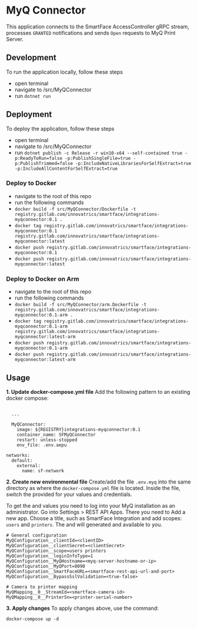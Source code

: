 # MyQ Connector
This application connects to the SmartFace AccessController gRPC stream, processes `GRANTED` notifications and sends `Open` requests to MyQ Print Server.

## Development
To run the application locally, follow these steps
 - open terminal
 - navigate to /src/MyQConnector
 - run `dotnet run`

 ## Deployment
 To deploy the application, follow these steps
 - open terminal
 - navigate to /src/MyQConnector
 - run `dotnet publish -c Release -r win10-x64 --self-contained true -p:ReadyToRun=false -p:PublishSingleFile=true -p:PublishTrimmed=false -p:IncludeNativeLibrariesForSelfExtract=true -p:IncludeAllContentForSelfExtract=true`

### Deploy to Docker
- navigate to the root of this repo
- run the following commands
 - `docker build -f src/MyQConnector/Dockerfile -t registry.gitlab.com/innovatrics/smartface/integrations-myqconnector:0.1 .`
 - `docker tag registry.gitlab.com/innovatrics/smartface/integrations-myqconnector:0.1 registry.gitlab.com/innovatrics/smartface/integrations-myqconnector:latest`
 - `docker push registry.gitlab.com/innovatrics/smartface/integrations-myqconnector:0.1`
 - `docker push registry.gitlab.com/innovatrics/smartface/integrations-myqconnector:latest`

 ### Deploy to Docker on Arm
- navigate to the root of this repo
- run the following commands
 - `docker build -f src/MyQConnector/arm.Dockerfile -t registry.gitlab.com/innovatrics/smartface/integrations-myqconnector:0.1-arm .`
 - `docker tag registry.gitlab.com/innovatrics/smartface/integrations-myqconnector:0.1-arm registry.gitlab.com/innovatrics/smartface/integrations-myqconnector:latest-arm`
 - `docker push registry.gitlab.com/innovatrics/smartface/integrations-myqconnector:0.1-arm`
 - `docker push registry.gitlab.com/innovatrics/smartface/integrations-myqconnector:latest-arm`

## Usage
**1. Update docker-compose.yml file**
Add the following pattern to an existing docker compose:

```
      
  ...

  MyQConnector:
    image: ${REGISTRY}integrations-myqconnector:0.1 
    container_name: SFMyQConnector
    restart: unless-stopped
    env_file: .env.aepu

networks:
  default:
    external:
      name: sf-network

```

**2. Create new environmental file**
Create/add the file `.env.myq` into the same directory as where the `docker-compose.yml` file is located. Inside the file, switch the provided <values> for your values and credentials.

To get the <clientID> and <clientSecret> values you need to log into your MyQ installation as an administrator. Go into Settings > REST API Apps. There you need to Add a new app. Choose a title, such as SmartFace Integration and add scopes: `users` and `printers`. The <clientID> and <clientSecret> will generated and available to you.

```
# General configuration
MyQConfiguration__clientId=<clientID>
MyQConfiguration__clientSecret=<clientSecret>
MyQConfiguration__scope=users printers
MyQConfiguration__loginInfoType=1
MyQConfiguration__MyQHostname=<myq-server-hostname-or-ip>
MyQConfiguration__MyQPort=8090
MyQConfiguration__SmartFaceURL=<smartface-rest-api-url-and-port>
MyQConfiguration__BypassSslValidation=<true-false>

# Camera to printer mapping
MyQMapping__0__StreamId=<smartface-camera-id>
MyQMapping__0__PrinterSn=<printer-serial-number>
```

**3. Apply changes**
To apply changes above, use the command:
```
docker-compose up -d
```